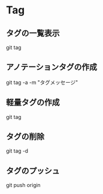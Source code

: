 # Tag 


## タグの一覧表示
git tag

## アノテーションタグの作成
git tag -a <tag-name> -m "タグメッセージ"

## 軽量タグの作成
git tag <tag-name>

## タグの削除
git tag -d <tag-name>

## タグのプッシュ
git push origin <tag-name>
